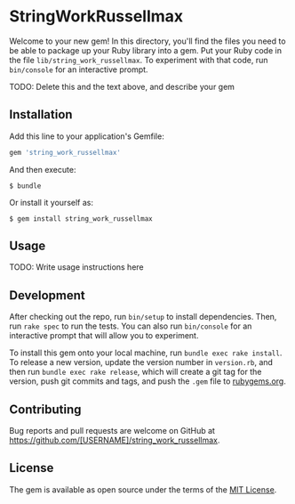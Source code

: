 # StringWorkRussellmax

Welcome to your new gem! In this directory, you'll find the files you need to be able to package up your Ruby library into a gem. Put your Ruby code in the file `lib/string_work_russellmax`. To experiment with that code, run `bin/console` for an interactive prompt.

TODO: Delete this and the text above, and describe your gem

## Installation

Add this line to your application's Gemfile:

```ruby
gem 'string_work_russellmax'
```

And then execute:

    $ bundle

Or install it yourself as:

    $ gem install string_work_russellmax

## Usage

TODO: Write usage instructions here

## Development

After checking out the repo, run `bin/setup` to install dependencies. Then, run `rake spec` to run the tests. You can also run `bin/console` for an interactive prompt that will allow you to experiment.

To install this gem onto your local machine, run `bundle exec rake install`. To release a new version, update the version number in `version.rb`, and then run `bundle exec rake release`, which will create a git tag for the version, push git commits and tags, and push the `.gem` file to [rubygems.org](https://rubygems.org).

## Contributing

Bug reports and pull requests are welcome on GitHub at https://github.com/[USERNAME]/string_work_russellmax.


## License

The gem is available as open source under the terms of the [MIT License](http://opensource.org/licenses/MIT).

